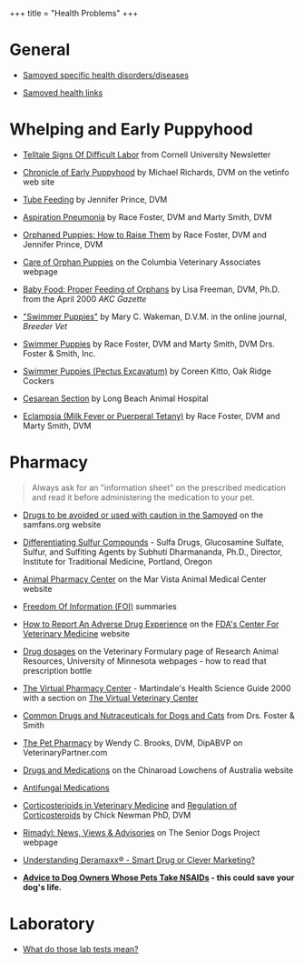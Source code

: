 +++
title = "Health Problems"
+++


# General


- [Samoyed specific health disorders/diseases](/diseases)

- [Samoyed health links](http://www.mirage-samoyeds.com/healthlinks1.htm)


# Whelping and Early Puppyhood


- [Telltale Signs Of Difficult Labor](http://www.norfolkterrier.org/articles_k-o/labor01.html) from Cornell University Newsletter

- [Chronicle of Early Puppyhood](http://vetinfo.com/dpuplitter.html) by Michael Richards, DVM on the vetinfo web site

- [Tube Feeding](https://www.petcoach.co/article/tube-feeding/) by Jennifer Prince, DVM

- [Aspiration Pneumonia](https://www.petcoach.co/article/aspiration-pneumonia-in-puppies/) by Race Foster, DVM and Marty Smith, DVM

- [Orphaned Puppies: How to Raise Them](https://www.petcoach.co/article/orphaned-puppies-how-to-raise-them/) by Race Foster, DVM and Jennifer Prince, DVM

- [Care of Orphan Puppies](http://www.petshealth.com/dr_library/orphanpup.html) on the Columbia Veterinary Associates webpage

- [Baby Food: Proper Feeding of Orphans](http://www.akc.org/breeders/resp_breeding/Articles/babyfood.cfm) by Lisa Freeman, DVM, Ph.D. from the April 2000 *AKC Gazette*

- ["Swimmer Puppies"](http://showdogsupersite.com/kenlclub/breedvet/swimmers.html) by Mary C. Wakeman, D.V.M. in the online journal, *Breeder Vet*

- [Swimmer Puppies](https://www.petcoach.co/article/swimmer-puppies-puppies-that-have-difficulty-standing/) by Race Foster, DVM and Marty Smith, DVM Drs. Foster & Smith, Inc.

- [Swimmer Puppies (Pectus Excavatum)](http://dogsites.com.au/content/view/239/29/) by Coreen Kitto, Oak Ridge Cockers

- [Cesarean Section](http://www.lbah.com/canine/csection.htm) by Long Beach Animal Hospital

- [Eclampsia (Milk Fever or Puerperal Tetany)](https://www.petcoach.co/article/eclampsia-puerperal-tetany-milk-fever-hypocalcemia-in-dogs/) by Race Foster, DVM and Marty Smith, DVM


# Pharmacy


> Always ask for an "information sheet" on the prescribed medication and read it before administering the medication to your pet.

- [Drugs to be avoided or used with caution in the Samoyed](http://www.samfans.org/drugs.html) on the samfans.org website

- [Differentiating Sulfur Compounds](http://www.itmonline.org/arts/sulfa.htm) - Sulfa Drugs, Glucosamine Sulfate, Sulfur, and Sulfiting Agents by Subhuti Dharmananda, Ph.D., Director, Institute for Traditional Medicine, Portland, Oregon

- [Animal Pharmacy Center](https://marvista.vetsfirstchoice.com/) on the Mar Vista Animal Medical Center website

- [Freedom Of Information (FOI)](https://www.fda.gov/AnimalVeterinary/SafetyHealth/ReportaProblem/ucm055305.htm) summaries

- [How to Report An Adverse Drug Experience](https://www.fda.gov/AnimalVeterinary/default.htm) on the [FDA's Center For Veterinary Medicine](http://www.fda.gov/AnimalVeterinary/default.htm) website

- [Drug dosages](http://www.ahc.umn.edu/rar/umnuser/formulary.html) on the Veterinary Formulary page of Research Animal Resources, University of Minnesota webpages - how to read that prescription bottle

- [The Virtual Pharmacy Center](http://www.martindalecenter.com/Pharmacy.html) - Martindale's Health Science Guide 2000 with a section on [The Virtual Veterinary Center](http://www.martindalecenter.com/Pharmacy_3_Phaco.html#PHARMC-VET)

- [Common Drugs and Nutraceuticals for Dogs and Cats](https://www.petcoach.co/article/common-drugs-nutraceuticals/) from Drs. Foster & Smith

- [The Pet Pharmacy](http://www.veterinarypartner.com/Content.plx?P=SRC&S=1&SourceID=52) by Wendy C. Brooks, DVM, DipABVP on VeterinaryPartner.com

- [Drugs and Medications](http://www.lowchensaustralia.com/health/drugs.htm) on the Chinaroad Lowchens of Australia website

- [Antifungal Medications](https://www.petcoach.co/article/antifungal-medications/)

- [Corticosterioids in Veterinary Medicine](http://www.newmanveterinary.com/steroids.html) and [Regulation of Corticosteroids](http://www.newmanveterinary.com/regulati.html) by Chick Newman PhD, DVM

- [Rimadyl: News, Views & Advisories](http://www.srdogs.com/Pages/rimadylfr.html) on The Senior Dogs Project webpage

- [Understanding Deramaxx® - Smart Drug or Clever Marketing?](http://www.vetnsaids.com/)

- **[Advice to Dog Owners Whose Pets Take NSAIDs](https://www.fda.gov/AnimalVeterinary/ResourcesforYou/AnimalHealthLiteracy/ucm419032.htm) - this could save your dog's life.**



# Laboratory


- [What do those lab tests mean?](https://www.vetmed.wsu.edu/outreach/Pet-Health-Topics/categories/miscellaneous-health-care-topics/what-do-those-lab-tests-mean)
